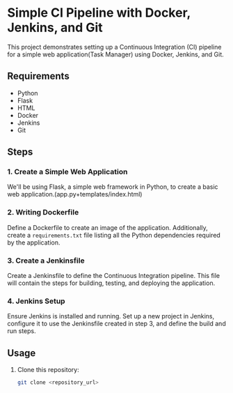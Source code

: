 # Simple CI Pipeline with Docker, Jenkins, and Git

This project demonstrates setting up a Continuous Integration (CI) pipeline for a simple web application(Task Manager) using Docker, Jenkins, and Git.

## Requirements

- Python
- Flask
- HTML
- Docker
- Jenkins
- Git

## Steps

### 1. Create a Simple Web Application

We'll be using Flask, a simple web framework in Python, to create a basic web application.(app.py+templates/index.html)

### 2. Writing Dockerfile

Define a Dockerfile to create an image of the application. Additionally, create a `requirements.txt` file listing all the Python dependencies required by the application.

### 3. Create a Jenkinsfile

Create a Jenkinsfile to define the Continuous Integration pipeline. This file will contain the steps for building, testing, and deploying the application.

### 4. Jenkins Setup

Ensure Jenkins is installed and running. Set up a new project in Jenkins, configure it to use the Jenkinsfile created in step 3, and define the build and run steps.

## Usage

1. Clone this repository:

   ```bash
   git clone <repository_url>
